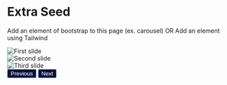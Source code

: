 <html>
  <head>
    <link href="https://cdn.jsdelivr.net/npm/bootstrap@5.1.3/dist/css/bootstrap.min.css" rel="stylesheet" integrity="sha384-1BmE4kWBq78iYhFldvKuhfTAU6auU8tT94WrHftjDbrCEXSU1oBoqyl2QvZ6jIW3" crossorigin="anonymous">
    <script src="https://cdn.jsdelivr.net/npm/bootstrap@5.1.3/dist/js/bootstrap.bundle.min.js" integrity="sha384-ka7Sk0Gln4gmtz2MlQnikT1wXgYsOg+OMhuP+IlRH9sENBO0LRn5q+8nbTov4+1p" crossorigin="anonymous"></script>
    <style>
      .carousel-item img {
        max-height: 500px;
        margin: auto;
        display: block;
      }
      .carousel-control-prev, .carousel-control-next {
        filter: invert(1) sepia(1) saturate(5) hue-rotate(195deg);
      }
    </style>
  </head>
  <body>
    <div class="index-header">
      <h1>Extra Seed</h1>
      <p>Add an element of bootstrap to this page (ex. carousel) OR Add an element using Tailwind</p>
    </div>
    <div id="carouselExampleControls" class="carousel slide" data-bs-ride="carousel">
      <div class="carousel-inner">
        <div class="carousel-item active">
          <img src="https://user-images.githubusercontent.com/109186517/234167705-e78f850c-535b-47ed-b6e3-33f8575bbbfd.png" alt="First slide">
        </div>
        <div class="carousel-item">
          <img src="https://user-images.githubusercontent.com/109186517/234167733-ddb5c0c4-7efb-4580-af45-cabf98b904f7.png" alt="Second slide">
        </div>
        <div class="carousel-item">
          <img src="https://user-images.githubusercontent.com/109186517/234167779-4156769c-5850-41f3-beab-fea4d557091f.png" alt="Third slide">
        </div>
      </div>
      <button class="carousel-control-prev" type="button" data-bs-target="#carouselExampleControls" data-bs-slide="prev">
        <span class="carousel-control-prev-icon" aria-hidden="true"></span>
        <span class="visually-hidden">Previous</span>
      </button>
      <button class="carousel-control-next" type="button" data-bs-target="#carouselExampleControls" data-bs-slide="next">
        <span class="carousel-control-next-icon" aria-hidden="true"></span>
        <span class="visually-hidden">Next</span>
      </button>
    </div>